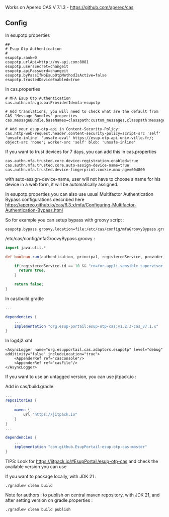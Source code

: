 Works on Apereo CAS V 7.1.3 - https://github.com/apereo/cas

## Config

In esupotp.properties

```
##
# Esup Otp Authentication
#
esupotp.rank=0
esupotp.urlApi=http://my-api.com:8081
esupotp.usersSecret=changeit
esupotp.apiPassword=changeit
esupotp.byPassIfNoEsupOtpMethodIsActive=false
esupotp.trustedDeviceEnabled=true
```

In cas.properties

```
# MFA Esup Otp Authentication
cas.authn.mfa.globalProviderId=mfa-esupotp

# Add translations, you will need to check what are the default from CAS "Message Bundles" properties
cas.messageBundle.baseNames=classpath:custom_messages,classpath:messages,classpath:esupotp_message

# Add your esup-otp-api in Content-Security-Policy:
cas.http-web-request.header.content-security-policy=script-src 'self' 'unsafe-inline' 'unsafe-eval' https://esup-otp-api.univ-ville.fr/; object-src 'none'; worker-src 'self' blob: 'unsafe-inline' 
```
If you want to trust devices for 7 days, you can add this in cas.properties
```
cas.authn.mfa.trusted.core.device-registration-enabled=true                                                                                                                                         
cas.authn.mfa.trusted.core.auto-assign-device-name=true
cas.authn.mfa.trusted.device-fingerprint.cookie.max-age=604800
```
with auto-assign-device-name, user will not have to choose a name for his device in a web form, it will be automatically assigned.  

In esupotp.properties you can also use usual Multifactor Authentication Bypass configurations described here https://apereo.github.io/cas/6.3.x/mfa/Configuring-Multifactor-Authentication-Bypass.html

So for example you can setup bypass with groovy script :
```
esupotp.bypass.groovy.location=file:/etc/cas/config/mfaGroovyBypass.groovy
```

/etc/cas/config/mfaGroovyBypass.groovy :
``` groovy
import java.util.*

def boolean run(authentication, principal, registeredService, provider, logger, httpRequest, ... other_args) {

    if(registeredService.id == 10 && "cn=for.appli-sensible.supervisor,ou=groups,dc=univ-ville,dc=fr" in principal.attributes.memberOf) {
      return true;
    }

    return false;
}
```

In cas/build.gradle

``` groovy
...

dependencies {
    ...
    implementation "org.esup-portail:esup-otp-cas:v1.2.3-cas_v7.1.x"
}
```

In log4j2.xml
```
<AsyncLogger name="org.esupportail.cas.adaptors.esupotp" level="debug" additivity="false" includeLocation="true">
    <AppenderRef ref="casConsole"/>
    <AppenderRef ref="casFile"/>
</AsyncLogger>
```

If you want to use an untagged version, you can use jitpack.io :

Add in cas/build.gradle
``` groovy
...
repositories {
    ...
    maven {
        url "https://jitpack.io"
    }
}
...

dependencies {
    ...
    implementation "com.github.EsupPortail:esup-otp-cas:master"
}
```

TIPS: Look for https://jitpack.io/#EsupPortail/esup-otp-cas and check the available version you can use


If you want to package locally, with JDK 21 :
```
./gradlew clean build
```

Note for authors : to publish on central maven repository, with JDK 21, and after setting version on gradle.properties :
```
./gradlew clean build publish
```
